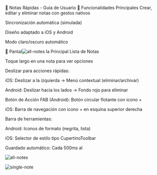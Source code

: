 📱 Notas Rápidas - Guía de Usuario
🎯 Funcionalidades Principales
Crear, editar y eliminar notas con gestos nativos

Sincronización automática (simulada)

Diseño adaptado a iOS y Android

Modo claro/oscuro automático

📲 Pantal![all-notes](https://github.com/user-attachments/assets/320bba89-04de-474c-b1bf-1f9368add94f)
la Principal
Lista de Notas

Toque largo en una nota para ver opciones

Deslizar para acciones rápidas:

iOS: Deslizar a la izquierda → Menú contextual (eliminar/archivar)

Android: Deslizar hacia los lados → Fondo rojo para eliminar

Botón de Acción
FAB (Android): Botón circular flotante con icono +

iOS: Barra de navegación con icono + en esquina superior derecha



Barra de herramientas:

Android: Iconos de formato (negrita, lista)

iOS: Selector de estilo tipo CupertinoToolbar

Guardado automático: Cada 500ms al 

![all-notes](https://github.com/user-attachments/assets/25bf003d-bd1f-45fd-ae0f-cb9d0e075bf7)

![single-note](https://github.com/user-attachments/assets/133c744c-dd4b-41d9-8b00-9654015158bf)
